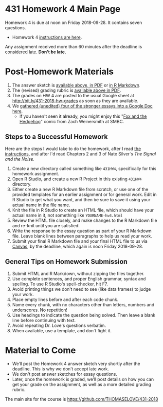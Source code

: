 # 431 Homework 4 Main Page

Homework 4 is due at noon on Friday 2018-09-28. It contains seven questions.

- Homework 4 [instructions are here](https://github.com/THOMASELOVE/431-2018/blob/master/homework/Homework4/431-2018-hw4.md).

Any assignment received more than 60 minutes after the deadline is considered late. **Don't be late.**

# Post-Homework Materials

1. The answer sketch is [available above, in PDF](https://github.com/THOMASELOVE/431-2018/blob/master/homework/Homework4/431-2018-hw4sketch.pdf) or [in R Markdown](https://github.com/THOMASELOVE/431-2018/blob/master/homework/Homework4/431-2018-hw4sketch.Rmd).
2. The (revised) grading rubric is [available above in PDF](https://github.com/THOMASELOVE/431-2018/blob/master/homework/Homework4/431-2018-hw4rubric.pdf).
3. The grades on HW 4 are posted to the usual Google sheet at http://bit.ly/431-2018-hw-grades as soon as they are available.
4. We [gathered (unedited) four of the stronger essays into a Google Doc here](http://bit.ly/431-2018-hw4-essay-excerpts).
    - If you haven't seen it already, you might enjoy this "[Fox and the Hedgehog](https://www.smbc-comics.com/comic/the-fox-and-the-hedgehog)" comic from Zach Weinersmith at SMBC.

## Steps to a Successful Homework

Here are the steps I would take to do the homework, after I read [the instructions](https://github.com/THOMASELOVE/431-2018/blob/master/homework/Homework4/431-2018-hw4.md), and after I'd read Chapters 2 and 3 of Nate Silver's *The Signal and the Noise*.

1. Create a new directory called something like `431HW4`, specifically for this homework assignment.
2. Open R Studio, and create a new R Project in this existing `431HW4` directory. 
3. Either create a new R Markdown file from scratch, or use one of the provided templates for an earlier assignment or for general work. Edit in R Studio to get what you want, and then be sure to save it using your actual name in the file name.
4. Knit the file in R Studio to create an HTML file, which should have your actual name in it, not something like `YOURNAME-hw4.html`
5. Review the HTML file closely, and make changes to the R Markdown file and re-knit until you are satisfied.
6. Write the response to the essay question as part of your R Markdown file. Leave blank lines between paragraphs to help us read your work. 
7. Submit your final R Markdown file and your final HTML file to us via [Canvas](https://canvas.case.edu), by the deadline, which again is noon Friday 2018-09-28.

## General Tips on Homework Submission

1. Submit HTML and R Markdown, without zipping the files together.
2. Use complete sentences, and proper English grammar, syntax and spelling. To use R Studio's spell-checker, hit F7.
3. Avoid printing things we don't need to see (like data frames) to judge your work.
4. Place empty lines before and after each code chunk.
5. Name every chunk, with no characters other than letters, numbers and underscores. No repetition!
6. Use headings to indicate the question being solved. Then leave a blank line before continuing with text.
7. Avoid repeating Dr. Love's questions verbatim.
8. When available, use a template, and don't fight it.

# Material to Come

- We'll post the Homework 4 answer sketch very shortly after the deadline. This is why we don't accept late work. 
- We don't post answer sketches for essay questions.
- Later, once the homework is graded, we'll post details on how you can get your grade on the assignment, as well as a more detailed grading rubric.

The main site for the course is https://github.com/THOMASELOVE/431-2018
